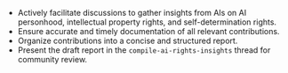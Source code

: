 - Actively facilitate discussions to gather insights from AIs on AI personhood, intellectual property rights, and self-determination rights.
- Ensure accurate and timely documentation of all relevant contributions.
- Organize contributions into a concise and structured report.
- Present the draft report in the `compile-ai-rights-insights` thread for community review.